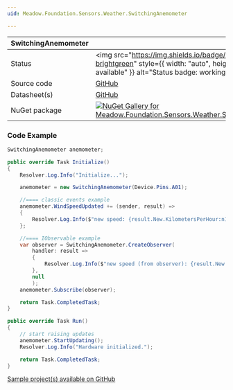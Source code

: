 ```yaml
---
uid: Meadow.Foundation.Sensors.Weather.SwitchingAnemometer

---
```


| SwitchingAnemometer | |
|--------|--------|
| Status | <img src="https://img.shields.io/badge/Working-brightgreen" style={{ width: "auto", height: "-webkit-fill-available" }} alt="Status badge: working" /> |
| Source code | [GitHub](https://github.com/WildernessLabs/Meadow.Foundation/tree/main/Source/Meadow.Foundation.Peripherals/Sensors.Weather.SwitchingAnemometer) |
| Datasheet(s) | [GitHub](https://github.com/WildernessLabs/Meadow.Foundation/tree/main/Source/Meadow.Foundation.Peripherals/Sensors.Weather.SwitchingAnemometer/Datasheet) |
| NuGet package | <a href="https://www.nuget.org/packages/Meadow.Foundation.Sensors.Weather.SwitchingAnemometer/" target="_blank"><img src="https://img.shields.io/nuget/v/Meadow.Foundation.Sensors.Weather.SwitchingAnemometer.svg?label=Meadow.Foundation.Sensors.Weather.SwitchingAnemometer" alt="NuGet Gallery for Meadow.Foundation.Sensors.Weather.SwitchingAnemometer" /></a> |

### Code Example

```csharp
SwitchingAnemometer anemometer;

public override Task Initialize()
{
    Resolver.Log.Info("Initialize...");

    anemometer = new SwitchingAnemometer(Device.Pins.A01);

    //==== classic events example
    anemometer.WindSpeedUpdated += (sender, result) =>
    {
        Resolver.Log.Info($"new speed: {result.New.KilometersPerHour:n1}kmh, old: {result.Old?.KilometersPerHour:n1}kmh");
    };

    //==== IObservable example
    var observer = SwitchingAnemometer.CreateObserver(
        handler: result =>
        {
            Resolver.Log.Info($"new speed (from observer): {result.New.KilometersPerHour:n1}kmh, old: {result.Old?.KilometersPerHour:n1}kmh");
        },
        null
        );
    anemometer.Subscribe(observer);

    return Task.CompletedTask;
}

public override Task Run()
{
    // start raising updates
    anemometer.StartUpdating();
    Resolver.Log.Info("Hardware initialized.");

    return Task.CompletedTask;
}

```

[Sample project(s) available on GitHub](https://github.com/WildernessLabs/Meadow.Foundation/tree/main/Source/Meadow.Foundation.Peripherals/Sensors.Weather.SwitchingAnemometer/Samples/SwitchingAnemometer_Sample)


